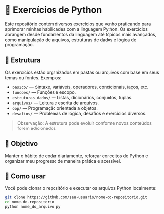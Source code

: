 # 🐍 Exercícios de Python

Este repositório contém diversos exercícios que venho praticando para aprimorar minhas habilidades com a linguagem Python. Os exercícios abrangem desde fundamentos da linguagem até tópicos mais avançados, como manipulação de arquivos, estruturas de dados e lógica de programação.

## 📁 Estrutura

Os exercícios estão organizados em pastas ou arquivos com base em seus temas ou fontes. Exemplos:

- `basico/` — Sintaxe, variáveis, operadores, condicionais, laços, etc.
- `funcoes/` — Funções e escopo.
- `estruturas_dados/` — Listas, dicionários, conjuntos, tuplas.
- `arquivos/` — Leitura e escrita de arquivos.
- `oop/` — Programação orientada a objetos.
- `desafios/` — Problemas de lógica, desafios e exercícios diversos.

> Observação: A estrutura pode evoluir conforme novos conteúdos forem adicionados.

## 🧠 Objetivo

Manter o hábito de codar diariamente, reforçar conceitos de Python e organizar meu progresso de maneira prática e acessível.

## 🚀 Como usar

Você pode clonar o repositório e executar os arquivos Python localmente:

```bash
git clone https://github.com/seu-usuario/nome-do-repositorio.git
cd nome-do-repositorio
python nome_do_arquivo.py

